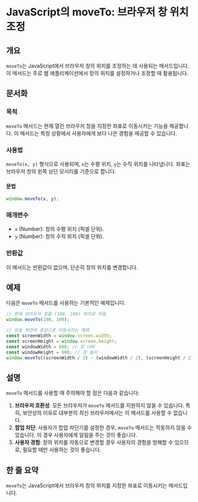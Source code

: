 <!--
Meta Description: # JavaScript의 moveTo: 브라우저 창 위치 조정 ## 개요 `moveTo`는 JavaScript에서 브라우저 창의 위치를 조정하는 데 사용되는 메서드입니다. 이 메서드는 주로 웹 애플리케이션에서 창의 위치를 설정하거나 조정할 때 활용됩니다. ## 문서화 ...
Meta Keywords: moveto, 브라우저, 위치를, 메서드는, window
-->

# JavaScript의 moveTo: 브라우저 창 위치 조정

## 개요
`moveTo`는 JavaScript에서 브라우저 창의 위치를 조정하는 데 사용되는 메서드입니다. 이 메서드는 주로 웹 애플리케이션에서 창의 위치를 설정하거나 조정할 때 활용됩니다.

## 문서화
### 목적
`moveTo` 메서드는 현재 열린 브라우저 창을 지정한 좌표로 이동시키는 기능을 제공합니다. 이 메서드는 특정 상황에서 사용자에게 보다 나은 경험을 제공할 수 있습니다.

### 사용법
`moveTo(x, y)` 형식으로 사용되며, `x`는 수평 위치, `y`는 수직 위치를 나타냅니다. 좌표는 브라우저 창의 왼쪽 상단 모서리를 기준으로 합니다.

#### 문법
```javascript
window.moveTo(x, y);
```

### 매개변수
- `x` (Number): 창의 수평 위치 (픽셀 단위).
- `y` (Number): 창의 수직 위치 (픽셀 단위).

### 반환값
이 메서드는 반환값이 없으며, 단순히 창의 위치를 변경합니다.

## 예제
다음은 `moveTo` 메서드를 사용하는 기본적인 예제입니다.

```javascript
// 현재 브라우저 창을 (100, 100) 위치로 이동
window.moveTo(100, 100);
```

```javascript
// 창을 화면의 중앙으로 이동시키는 예제
const screenWidth = window.screen.width;
const screenHeight = window.screen.height;
const windowWidth = 800; // 창 너비
const windowHeight = 600; // 창 높이
window.moveTo((screenWidth / 2) - (windowWidth / 2), (screenHeight / 2) - (windowHeight / 2));
```

## 설명
`moveTo` 메서드를 사용할 때 주의해야 할 점은 다음과 같습니다:

1. **브라우저 호환성**: 모든 브라우저가 `moveTo` 메서드를 지원하지 않을 수 있습니다. 특히, 보안상의 이유로 대부분의 최신 브라우저에서는 이 메서드를 사용할 수 없습니다.
2. **팝업 차단**: 사용자가 팝업 차단기를 설정한 경우, `moveTo` 메서드는 작동하지 않을 수 있습니다. 이 경우 사용자에게 알림을 주는 것이 좋습니다.
3. **사용자 경험**: 창의 위치를 자동으로 변경할 경우 사용자의 경험을 방해할 수 있으므로, 필요할 때만 사용하는 것이 좋습니다.

## 한 줄 요약
`moveTo`는 JavaScript에서 브라우저 창의 위치를 지정한 좌표로 이동시키는 메서드입니다.